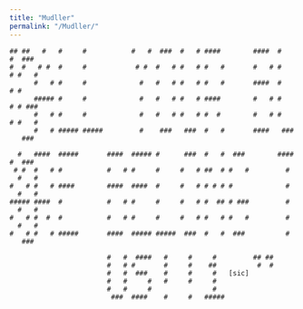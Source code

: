 ```yaml
---
title: "Mudller"
permalink: "/Mudller/"
---
```


`## ##   #   #     #           #   #  ###  #   # ####        ####  #   #  ###`
`#  #   # #  #     #            # #  #   # #   # #   #       #   # #   # #   #`
`      #   # #     #             #   #   # #   # #   #       ####  #   # #`
`      ##### #     #             #   #   # #   # ####        #   # #   # # ###`
`      #   # #     #             #   #   # #   # #  #        #   # #   # #   #`
`      #   # ##### #####         #    ###   ###  #   #       ####   ###   ###`

`  #   ####  #####       ####  ##### #      ###  #   #  ###        #####  ###`
` # #  #   # #           #   # #     #     #   # ##  # #   #         #   #   #`
`#   # #   # ####        ####  ####  #     #   # # # # #             #   #   #`
`##### ####  #           #   # #     #     #   # #  ## # ###         #   #   #`
`#   # #  #  #           #   # #     #     #   # #   # #   #         #   #   #`
`#   # #   # #####       ####  ##### #####  ###  #   #  ###          #    ###`

`                        #   #  ####   #     #     #         ## ##`
`                        #   # #       #     #    ##          #  #`
`                        #   #  ###    #     #     #   [sic]`
`                        #   #     #   #     #     #`
`                        #   #     #               #`
`                         ###  ####    #     #   #####`